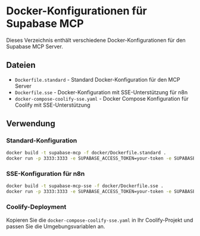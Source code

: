 # Docker-Konfigurationen für Supabase MCP

Dieses Verzeichnis enthält verschiedene Docker-Konfigurationen für den Supabase MCP Server.

## Dateien

- `Dockerfile.standard` - Standard Docker-Konfiguration für den MCP Server
- `Dockerfile.sse` - Docker-Konfiguration mit SSE-Unterstützung für n8n
- `docker-compose-coolify-sse.yaml` - Docker Compose Konfiguration für Coolify mit SSE-Unterstützung

## Verwendung

### Standard-Konfiguration

```bash
docker build -t supabase-mcp -f docker/Dockerfile.standard .
docker run -p 3333:3333 -e SUPABASE_ACCESS_TOKEN=your-token -e SUPABASE_PROJECT_REF=your-ref supabase-mcp
```

### SSE-Konfiguration für n8n

```bash
docker build -t supabase-mcp-sse -f docker/Dockerfile.sse .
docker run -p 3333:3333 -e SUPABASE_ACCESS_TOKEN=your-token -e SUPABASE_PROJECT_REF=your-ref supabase-mcp-sse
```

### Coolify-Deployment

Kopieren Sie die `docker-compose-coolify-sse.yaml` in Ihr Coolify-Projekt und passen Sie die Umgebungsvariablen an. 